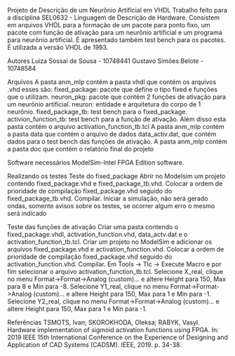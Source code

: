Projeto de Descrição de um Neurônio Artificial em VHDL
Trabalho feito para a disciplina SEL0632 - Linguagem de Descrição de Hardware. Consistem em arquivos VHDL para a formação de um pacote para ponto fixo, um pacote com função de ativação para um neurônio artificial e um programa para neurônio artificial. É apresentado também test bench para os pacotes. É utilizada a versão VHDL de 1993.

Autores
Luiza Sossai de Sousa - 10748441
Gustavo Simões Belote - 10748584

Arquivos
A pasta anm_mlp contém a pasta vhdl que contém os arquivos .vhd esses são:
fixed_package: pacote que define o tipo fixed e funções que o utilizam.
neuron_pkg: pacote que contém 2 funções de ativação para um neurônio artificial.
neuron: entidade e arquitetura do corpo de 1 neurônio.
fixed_package_tb: test bench para o fixed_package.
activion_function_tb: test bench para a função de ativação.
Além disso esta pasta contém o arquivo activation_function_tb.tcl
A pasta anm_mlp contém a pasta data que contém o arquivo de dados data_activ.dat, que contém dados para o test bench das funções de ativação.
A pasta anm_mlp contém a pasta doc que contém o relatório final do projeto

Software necessários
ModelSim-Intel FPGA Edition software.

Realizando os testes
Teste do fixed_package
Abrir no Modelsim um projeto contendo fixed_package.vhd e fixed_package_tb.vhd.
Colocar a ordem de prioridade de compilação fixed_package.vhd seguido do fixed_package_tb.vhd.
Compilar.
Iniciar a simulação, não será gerado ondas, somente avisos sobre os testes, se ocorrer algum erro o mesmo será indicado

Teste das funções de ativação
Criar uma pasta contendo  o fixed_package.vhdl,  activation_function.vhd, data_actv.dat e o activation_function_tb.tcl.
Criar um projeto no ModelSim e adicionar os arquivos  fixed_package.vhd  e activation_function.vhd. 
Colocar a ordem de prioridade de compilação fixed_package.vhd seguido do activation_function.vhd.
Compilar.
Em Tools → Tlc  → Execute Macro e por fim selecionar o arquivo activation_function_tb.tcl.
Selecione X_real, clique no menu Format->Format->Analog (custom)... e altere Height para 150, Max para 8 e Min para -8.
Selecione Y1_real, clique no menu Format->Format->Analog (custom)... e altere Height para 150, Max para 1 e Min para -1.
Selecione Y2_real, clique no menu Format->Format->Analog (custom)... e altere Height para 150, Max para 1 e Min para -1.

Referências
TSMOTS, Ivan; SKOROKHODA, Oleksa; RABYK, Vasyl. Hardware implementation of sigmoid activation functions using FPGA. In: 2019 IEEE 15th International Conference on the Experience of Designing and Application of CAD Systems (CADSM). IEEE, 2019. p. 34-38.
